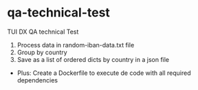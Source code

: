 # qa-technical-test

TUI DX QA technical Test

1. Process data in random-iban-data.txt file 
2. Group by country 
3. Save as a list of ordered dicts by country in a json file
   

* Plus: Create a Dockerfile to execute de code with all required dependencies

